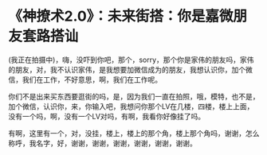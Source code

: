# 《神撩术2.0》：未来街搭：你是嘉微朋友套路搭讪

(我正在拍摄中)，嗨，没吓到你吧，那个，sorry，那个你是家伟的朋友吗，家伟的朋友，对，我不认识家伟，是我想要加微信成为的朋友，我想认识你，加个微信，我们在工作，不好意思，啊，我们在工作呢。

你们不是出来买东西要逛街的吗，是，因为我们一直在拍照，哦，模特，也不是，加个微信，认识你，来，你输入吧，我想问你那个LV在几楼，四楼，楼上上面，没有一个吗，啊，没有一个LV对吗，有啊，我看你好像挂了吗。

有啊，这里有一个，对，没挂，楼上，楼上的那个角，楼上那个角吗，谢谢，怎么称呼，我名字，好，谢谢，谢谢，谢谢，谢谢，谢谢，谢谢。

